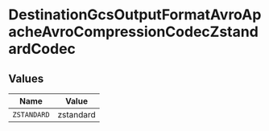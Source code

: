 # DestinationGcsOutputFormatAvroApacheAvroCompressionCodecZstandardCodec


## Values

| Name        | Value       |
| ----------- | ----------- |
| `ZSTANDARD` | zstandard   |